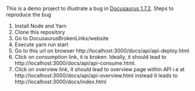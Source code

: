 This is a demo project to illustrate a bug in [Docusaurus 1.7.2](). 
Steps to reproduce the bug
1. Install Node and Yarn
2. Clone this repository
3. Go to DocusaurusBrokenLinks/website
4. Execute yarn run start
5. Go to this url on browser http://localhost:3000/docs/api/api-deploy.html
6. Click on consumption link, it is broken. Ideally, it should lead to http://localhost:3000/docs/api/api-consume.html.
7. Click on overview link, it should lead to overview page within API i.e at http://localhost:3000/docs/api/api-overview.html instead it leads to http://localhost:3000/docs/index.html